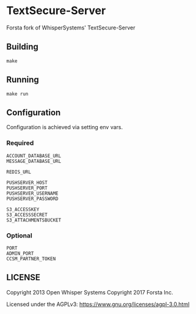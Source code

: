 TextSecure-Server
=================
Forsta fork of WhisperSystems' TextSecure-Server


Building
--------

    make


Running
--------

    make run



Configuration
--------

Configuration is achieved via setting env vars.

### Required

    ACCOUNT_DATABASE_URL
    MESSAGE_DATABASE_URL

    REDIS_URL

    PUSHSERVER_HOST
    PUSHSERVER_PORT
    PUSHSERVER_USERNAME
    PUSHSERVER_PASSWORD

    S3_ACCESSKEY
    S3_ACCESSSECRET
    S3_ATTACHMENTSBUCKET

### Optional

    PORT
    ADMIN_PORT
    CCSM_PARTNER_TOKEN


LICENSE
---------------------

Copyright 2013 Open Whisper Systems
Copyright 2017 Forsta Inc.

Licensed under the AGPLv3: https://www.gnu.org/licenses/agpl-3.0.html
